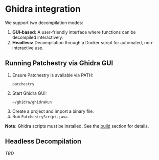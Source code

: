# Ghidra integration

We support two decompilation modes:

1. **GUI-based:** A user-friendly interface where functions can be decompiled interactively.
2. **Headless:** Decompilation through a Docker script for automated, non-interactive use.

## Running Patchestry via Ghidra GUI

1. Ensure Patchestry is available via PATH:
    ```shell
    patchestry
    ```
2. Start Ghidra GUI:
    ```shell
    ~/ghidra/ghidraRun
    ```
3. Create a project and import a binary file.
4. Run `PatchestryScript.java`.

**Note:** Ghidra scripts must be installed. See the [build](build.md) section for details.

## Headless Decompilation

*TBD*